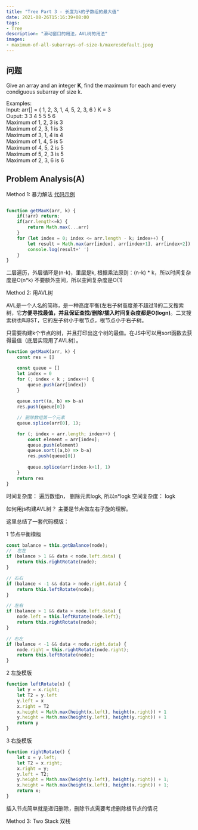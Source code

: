 ```yaml
---
title: "Tree Part 3 - 长度为k的子数组的最大值"
date: 2021-08-26T15:16:39+08:00
tags:
- Tree
description: "滑动窗口的用法，AVL树的用法"
images:
- maximum-of-all-subarrays-of-size-k/maxresdefault.jpeg
---
```

## 问题

Give an array and an integer **K**, find the maximum for each and every condiguous subarray of size k.

Examples:  
Input: arr[] = { 1, 2, 3, 1, 4, 5, 2, 3, 6 } K = 3  
Ouput: 3 3 4 5 5 5 6  
Maximum of 1, 2, 3 is 3  
Maximum of 2, 3, 1 is 3  
Maximum of 3, 1, 4 is 4  
Maximum of 1, 4, 5 is 5  
Maximum of 4, 5, 2 is 5  
Maximum of 5, 2, 3 is 5  
Maximum of 2, 3, 6 is 6  

## Problem Analysis(A)

Method 1: 暴力解法 [代码示例](./暴力解法.ts)

``` js

function getMaxK(arr, k) {
    if(!arr) return;
    if(arr.length<=k) {
        return Math.max(...arr)
    }
    for (let index = 0; index <= arr.length - k; index++) {
        let result = Math.max(arr[index], arr[index+1], arr[index+2])
        console.log(result+' ')
    }
}

```

二层遍历，外层循环是(n-k)，里层是k, 根据乘法原则：(n-k) * k，所以时间复杂度是O(n*k) 
不要额外空间，所以空间复杂度是O(1)

Method 2: 用AVL树

AVL是一个人名的简称，是一种高度平衡(左右子树高度差不超过1)的二叉搜索树，它**方便寻找最值，并且保证查找/删除/插入时间复杂度都是O(logn)**。二叉搜索树也叫BST，它的左子树小于根节点，根节点小于右子树。

只需要构建k个节点的树，并且打印出这个树的最值。在JS中可以用sort函数去获得最值（底层实现用了AVL树）。

```ts
function getMaxK(arr, k) {
    const res = []

    const queue = []
    let index = 0
    for (; index < k ; index++) {
        queue.push(arr[index])
    }
    
    queue.sort((a, b) => b-a)
    res.push(queue[0])

    // 删除数组第一个元素
    queue.splice(arr[0], 1);

    for (; index < arr.length; index++) {
        const element = arr[index];
        queue.push(element)
        queue.sort((a,b) => b-a)
        res.push(queue[0])   
        
        queue.splice(arr[index-k+1], 1)     
    }
    return res
}

```

时间复杂度： 遍历数组n， 删除元素logk, 所以n*logk
空间复杂度： logk

如何用js构建AVL树？ 主要是节点做左右子旋的理解。

这里总结了一套代码模版： 

1 节点平衡模版

``` ts
const balance = this.getBalance(node);
//  左左
if (balance > 1 && data < node.left.data) {
    return this.rightRotate(node);
}

// 右右
if (balance < -1 && data > node.right.data) {
    return this.leftRotate(node);
}

// 左右
if (balance > 1 && data > node.left.data) {
    node.left = this.leftRotate(node.left);
    return this.rightRotate(node);
}

// 右左
if (balance < -1 && data < node.right.data) {
    node.right = this.rightRotate(node.right);
    return this.leftRotate(node);
}
```

2 左旋模版

```ts
function leftRotate(x) {
    let y = x.right;
    let T2 = y.left
    y.left = x
    x.right = T2
    x.height = Math.max(height(x.left), height(x.right)) + 1
    y.height = Math.max(height(y.left), height(y.right)) + 1
    return y
}
```

3 右旋模版

``` ts
function rightRotate() {
    let x = y.left;
    let T2 = x.right;
    x.right = y;
    y.left = T2;
    y.height = Math.max(height(y.left), height(y.right)) + 1;
    x.height = Math.max(height(x.left), height(x.right)) + 1;
    return x;
}
```

插入节点简单就是递归删除，删除节点需要考虑删除根节点的情况

Method 3: Two Stack 双栈


